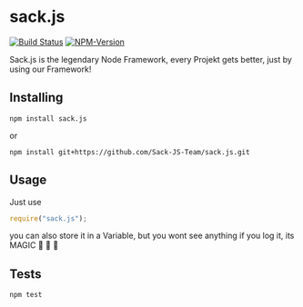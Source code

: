 # sack.js
[![Build Status](https://travis-ci.org/Sack-JS-Team/sack.js.svg?branch=master)](https://travis-ci.org/Sack-JS-Team/sack.js) [![NPM-Version](https://img.shields.io/npm/v/sack.js.svg)](https://npmjs.org/package/sack.js)

Sack.js is the legendary Node Framework, every Projekt gets better, just by using our Framework!

## Installing
```shell
npm install sack.js
```
or
```shell
npm install git+https://github.com/Sack-JS-Team/sack.js.git
```
## Usage
Just use 
```javascript 
require("sack.js"); 
```
you can also store it in a Variable, but you wont see anything if you log it, its MAGIC :unicorn: :tada: :tada:

## Tests
```shell
npm test
```
